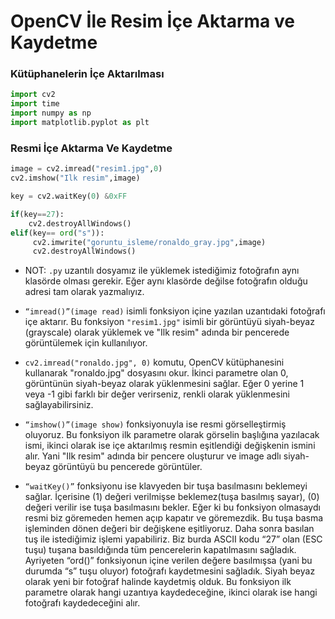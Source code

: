 # OpenCV İle Resim İçe Aktarma ve Kaydetme
### Kütüphanelerin İçe Aktarılması
```python
import cv2
import time
import numpy as np
import matplotlib.pyplot as plt
```
### Resmi İçe Aktarma Ve Kaydetme
```python
image = cv2.imread("resim1.jpg",0)
cv2.imshow("Ilk resim",image)

key = cv2.waitKey(0) &0xFF

if(key==27):
    cv2.destroyAllWindows()
elif(key== ord("s")):
     cv2.imwrite("goruntu_isleme/ronaldo_gray.jpg",image)
     cv2.destroyAllWindows()
```
- NOT: `.py` uzantılı dosyamız ile yüklemek istediğimiz fotoğrafın aynı klasörde olması gerekir. Eğer aynı klasörde değilse fotoğrafın olduğu adresi tam olarak yazmalıyız.

-  `“imread()”(image read)` isimli fonksiyon içine yazılan uzantıdaki fotoğrafı içe aktarır. Bu fonksiyon `"resim1.jpg"` isimli bir görüntüyü siyah-beyaz (grayscale) olarak yüklemek ve "Ilk resim" adında bir pencerede görüntülemek için kullanılıyor.

- `cv2.imread("ronaldo.jpg", 0)` komutu, OpenCV kütüphanesini kullanarak "ronaldo.jpg" dosyasını okur. İkinci parametre olan 0, görüntünün siyah-beyaz olarak yüklenmesini sağlar. Eğer 0 yerine 1 veya -1 gibi farklı bir değer verirseniz, renkli olarak yüklenmesini sağlayabilirsiniz.

- `“imshow()”(image show)` fonksiyonuyla ise resmi görselleştirmiş oluyoruz. Bu fonksiyon ilk parametre olarak görselin başlığına yazılacak ismi, ikinci olarak
ise içe aktarılmış resmin eşitlendiği değişkenin ismini alır. Yani "Ilk resim" adında bir pencere oluşturur ve image adlı siyah-beyaz görüntüyü bu pencerede görüntüler.

- `“waitKey()”` fonksiyonu ise klavyeden bir tuşa basılmasını beklemeyi sağlar. İçerisine (1) değeri verilmişse beklemez(tuşa basılmış sayar), (0) değeri verilir
ise tuşa basılmasını bekler. Eğer ki bu fonksiyon olmasaydı resmi biz göremeden hemen açıp kapatır ve göremezdik. Bu tuşa basma işleminden dönen değeri bir
değişkene eşitliyoruz. Daha sonra basılan tuş ile istediğimiz işlemi yapabiliriz. Biz burda ASCII kodu “27” olan (ESC tuşu) tuşana basıldığında tüm pencerelerin
kapatılmasını sağladık. Ayriyeten “ord()” fonksiyonun içine verilen değere basılmışsa (yani bu durumda “s” tuşu oluyor) fotoğrafı kaydetmesini sağladık.
Siyah beyaz olarak yeni bir fotoğraf halinde kaydetmiş olduk. Bu fonksiyon ilk parametre olarak hangi uzantıya kaydedeceğine, ikinci olarak ise hangi fotoğrafı
kaydedeceğini alır.



